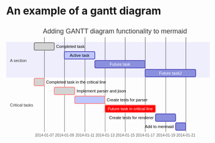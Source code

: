 # An example of a gantt diagram

<svg xmlns="http://www.w3.org/2000/svg" height="340" fill="#333" font-family="&quot;trebuchet ms&quot;,verdana,arial,sans-serif" viewBox="0 0 584 340" style="max-width:584px" font-size="16">
  <g fill="none" font-family="sans-serif" font-size="10" text-anchor="middle">
    <path stroke="currentColor" stroke-width="0" d="M75.5 35v255.5h434V35"/>
    <g stroke="#d3d3d3" opacity=".8" shape-rendering="crispEdges">
      <path stroke="currentColor" d="M102.5 290V35"/>
      <text y="3" fill="#333" stroke="none" dy="1em" font-family="&quot;trebuchet ms&quot;,verdana,arial,sans-serif" transform="translate(102.5 290)">
        2014-01-07
      </text>
    </g>
    <g stroke="#d3d3d3" opacity=".8" shape-rendering="crispEdges">
      <path stroke="currentColor" d="M156.5 290V35"/>
      <text y="3" fill="#333" stroke="none" dy="1em" font-family="&quot;trebuchet ms&quot;,verdana,arial,sans-serif" transform="translate(156.5 290)">
        2014-01-09
      </text>
    </g>
    <g stroke="#d3d3d3" opacity=".8" shape-rendering="crispEdges">
      <path stroke="currentColor" d="M211.5 290V35"/>
      <text y="3" fill="#333" stroke="none" dy="1em" font-family="&quot;trebuchet ms&quot;,verdana,arial,sans-serif" transform="translate(211.5 290)">
        2014-01-11
      </text>
    </g>
    <g stroke="#d3d3d3" opacity=".8" shape-rendering="crispEdges">
      <path stroke="currentColor" d="M265.5 290V35"/>
      <text y="3" fill="#333" stroke="none" dy="1em" font-family="&quot;trebuchet ms&quot;,verdana,arial,sans-serif" transform="translate(265.5 290)">
        2014-01-13
      </text>
    </g>
    <g stroke="#d3d3d3" opacity=".8" shape-rendering="crispEdges">
      <path stroke="currentColor" d="M319.5 290V35"/>
      <text y="3" fill="#333" stroke="none" dy="1em" font-family="&quot;trebuchet ms&quot;,verdana,arial,sans-serif" transform="translate(319.5 290)">
        2014-01-15
      </text>
    </g>
    <g stroke="#d3d3d3" opacity=".8" shape-rendering="crispEdges">
      <path stroke="currentColor" d="M373.5 290V35"/>
      <text y="3" fill="#333" stroke="none" dy="1em" font-family="&quot;trebuchet ms&quot;,verdana,arial,sans-serif" transform="translate(373.5 290)">
        2014-01-17
      </text>
    </g>
    <g stroke="#d3d3d3" opacity=".8" shape-rendering="crispEdges">
      <path stroke="currentColor" d="M428.5 290V35"/>
      <text y="3" fill="#333" stroke="none" dy="1em" font-family="&quot;trebuchet ms&quot;,verdana,arial,sans-serif" transform="translate(428.5 290)">
        2014-01-19
      </text>
    </g>
    <g stroke="#d3d3d3" opacity=".8" shape-rendering="crispEdges">
      <path stroke="currentColor" d="M482.5 290V35"/>
      <text y="3" fill="#333" stroke="none" dy="1em" font-family="&quot;trebuchet ms&quot;,verdana,arial,sans-serif" transform="translate(482.5 290)">
        2014-01-21
      </text>
    </g>
  </g>
  <path fill="rgba(102,102,255,.49)" d="M0 48h546.5v24H0z" opacity=".2"/>
  <path fill="#fff" d="M0 144h546.5v24H0zm0 24h546.5v24H0z" opacity=".2"/>
  <path fill="rgba(102,102,255,.49)" d="M0 72h546.5v24H0z" opacity=".2"/>
  <path fill="#fff" d="M0 192h546.5v24H0z" opacity=".2"/>
  <path fill="rgba(102,102,255,.49)" d="M0 96h546.5v24H0z" opacity=".2"/>
  <path fill="#fff" d="M0 216h546.5v24H0z" opacity=".2"/>
  <path fill="rgba(102,102,255,.49)" d="M0 120h546.5v24H0z" opacity=".2"/>
  <path fill="#fff" d="M0 240h546.5v24H0zm0 24h546.5v24H0z" opacity=".2"/>
  <rect width="54" height="20" x="75" y="50" fill="#d3d3d3" stroke="gray" stroke-width="2" rx="3" ry="3"/>
  <rect width="27" height="20" x="75" y="146" fill="#d3d3d3" stroke="#f88" stroke-width="2" cursor="pointer" rx="3" ry="3" shape-rendering="crispEdges"/>
  <rect width="55" height="20" x="129" y="170" fill="#d3d3d3" stroke="#f88" stroke-width="2" cursor="pointer" rx="3" ry="3" shape-rendering="crispEdges"/>
  <rect width="82" height="20" x="156" y="74" fill="#bfc7ff" stroke="#534fbc" stroke-width="2" rx="3" ry="3"/>
  <rect width="81" height="20" x="184" y="194" fill="#bfc7ff" stroke="#f88" stroke-width="2" rx="3" ry="3"/>
  <rect width="135" height="20" x="238" y="98" fill="#8a90dd" stroke="#534fbc" stroke-width="2" rx="3" ry="3"/>
  <rect width="136" height="20" x="265" y="218" fill="red" stroke="#f88" stroke-width="2" rx="3" ry="3"/>
  <rect width="136" height="20" x="373" y="122" fill="#8a90dd" stroke="#534fbc" stroke-width="2" rx="3" ry="3"/>
  <rect width="54" height="20" x="401" y="242" fill="#8a90dd" stroke="#534fbc" stroke-width="2" rx="3" ry="3"/>
  <rect width="27" height="20" x="455" y="266" fill="#8a90dd" stroke="#534fbc" stroke-width="2" rx="3" ry="3"/>
  <text x="134" y="63.5" fill="#000" font-family="'trebuchet ms',verdana,arial,sans-serif" font-size="11">
    Completed task
  </text>
  <text x="107" y="159.5" fill="#000" font-family="'trebuchet ms',verdana,arial,sans-serif" font-size="11">
    Completed task in the critical line
  </text>
  <text x="189" y="183.5" fill="#000" font-family="'trebuchet ms',verdana,arial,sans-serif" font-size="11">
    Implement parser and jison
  </text>
  <text x="197" y="87.5" fill="#000" font-family="'trebuchet ms',verdana,arial,sans-serif" font-size="11" text-anchor="middle">
    Active task
  </text>
  <text x="270" y="207.5" fill="#000" font-family="'trebuchet ms',verdana,arial,sans-serif" font-size="11">
    Create tests for parser
  </text>
  <text x="305.5" y="111.5" fill="#fff" font-family="'trebuchet ms',verdana,arial,sans-serif" font-size="11" text-anchor="middle">
    Future task
  </text>
  <text x="333" y="231.5" fill="#fff" font-family="'trebuchet ms',verdana,arial,sans-serif" font-size="11" text-anchor="middle">
    Future task in critical line
  </text>
  <text x="441" y="135.5" fill="#fff" font-family="'trebuchet ms',verdana,arial,sans-serif" font-size="11" text-anchor="middle">
    Future task2
  </text>
  <text x="396" y="255.5" fill="#000" font-size="11" text-anchor="end">
    Create tests for renderer
  </text>
  <text x="450" y="279.5" fill="#000" font-size="11" text-anchor="end">
    Add to mermaid
  </text>
  <g font-family="'trebuchet ms',verdana,arial,sans-serif" font-size="11">
    <text x="10" y="98" dy="0em" style="text-height:14px">
      <tspan x="10" alignment-baseline="central">A section</tspan>
    </text>
    <text x="10" y="218" dy="0em" style="text-height:14px">
      <tspan x="10" alignment-baseline="central">Critical tasks</tspan>
    </text>
  </g>
  <path fill="none" stroke="red" stroke-width="2" d="M70593 25v290"/>
  <text x="292" y="25" font-family="'trebuchet ms',verdana,arial,sans-serif" font-size="18" text-anchor="middle">
    Adding GANTT diagram functionality to mermaid
  </text>
</svg>
